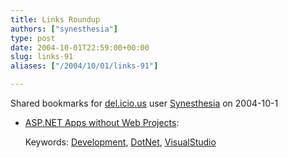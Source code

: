 ```yaml
---
title: Links Roundup
authors: ["synesthesia"]
type: post
date: 2004-10-01T22:59:00+00:00
slug: links-91 
aliases: ["/2004/10/01/links-91"]

---
```

Shared bookmarks for [del.icio.us][1] user  [Synesthesia][2] on 2004-10-1

  * [ASP.NET Apps without Web Projects][3]:
   
    Keywords: [Development][4], [DotNet][5], [VisualStudio][6]

 [1]: https://del.icio.us/
 [2]: https://del.icio.us/synesthesia
 [3]: https://www.pluralsight.com/fritz/Samples/aspdotnet_without_web_projects.htm "https://www.pluralsight.com/fritz/Samples/aspdotnet_without_web_projects.htm"
 [4]: https://del.icio.us/synesthesia/Development
 [5]: https://del.icio.us/synesthesia/DotNet
 [6]: https://del.icio.us/synesthesia/VisualStudio